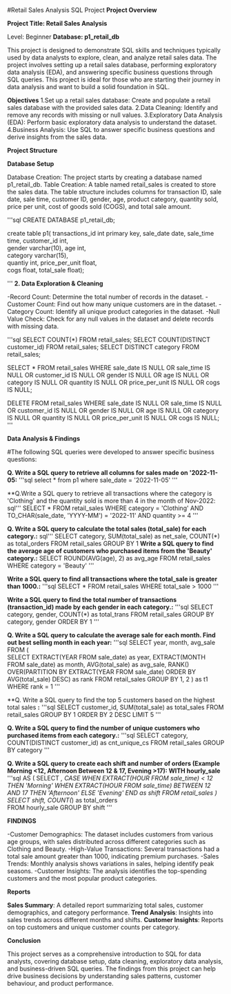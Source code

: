 #Retail Sales Analysis SQL Project
**Project Overview**

**Project Title: Retail Sales Analysis**

Level: Beginner
**Database: p1_retail_db**

This project is designed to demonstrate SQL skills and techniques typically used by data analysts to explore, clean, and analyze retail sales data. The project involves setting up a retail sales database, performing exploratory data analysis (EDA), and answering specific business questions through SQL queries. This project is ideal for those who are starting their journey in data analysis and want to build a solid foundation in SQL.

**Objectives**
1.Set up a retail sales database: Create and populate a retail sales database with the provided sales data.
2.Data Cleaning: Identify and remove any records with missing or null values.
3.Exploratory Data Analysis (EDA): Perform basic exploratory data analysis to understand the dataset.
4.Business Analysis: Use SQL to answer specific business questions and derive insights from the sales data.

**Project Structure**

**Database Setup**

Database Creation: The project starts by creating a database named p1_retail_db.
Table Creation: A table named retail_sales is created to store the sales data. The table structure includes columns for transaction ID, sale date, sale time, customer ID, gender, age, product category, quantity sold, price per unit, cost of goods sold (COGS), and total sale amount.

'''sql
CREATE DATABASE p1_retail_db;

create table p1(
transactions_id	int primary key, 
sale_date date, 
sale_time	time,
customer_id int,	
gender 	varchar(10),
age int,	
category varchar(15),	
quantiy int,
price_per_unit float,	
cogs	float,
total_sale float);

'''
**2. Data Exploration & Cleaning**

-Record Count: Determine the total number of records in the dataset.
-Customer Count: Find out how many unique customers are in the dataset.
-Category Count: Identify all unique product categories in the dataset.
-Null Value Check: Check for any null values in the dataset and delete records with missing data.

'''sql
SELECT COUNT(*) FROM retail_sales;
SELECT COUNT(DISTINCT customer_id) FROM retail_sales;
SELECT DISTINCT category FROM retail_sales;

SELECT * FROM retail_sales
WHERE 
    sale_date IS NULL OR sale_time IS NULL OR customer_id IS NULL OR 
    gender IS NULL OR age IS NULL OR category IS NULL OR 
    quantity IS NULL OR price_per_unit IS NULL OR cogs IS NULL;

DELETE FROM retail_sales
WHERE 
    sale_date IS NULL OR sale_time IS NULL OR customer_id IS NULL OR 
    gender IS NULL OR age IS NULL OR category IS NULL OR 
    quantity IS NULL OR price_per_unit IS NULL OR cogs IS NULL;
'''

**Data Analysis & Findings**

#The following SQL queries were developed to answer specific business questions:

**Q. Write a SQL query to retrieve all columns for sales made on '2022-11-05:**
'''sql
select * from p1
where
sale_date = '2022-11-05'
'''

**Q.Write a SQL query to retrieve all transactions where the category is 'Clothing' and the quantity sold is more than 4 in the month of Nov-2022:
sql'''
SELECT 
  *
FROM retail_sales
WHERE 
    category = 'Clothing'
    AND 
    TO_CHAR(sale_date, 'YYYY-MM') = '2022-11'
    AND
    quantity >= 4
'''    

**Q. Write a SQL query to calculate the total sales (total_sale) for each category.:**
sql'''
SELECT 
    category,
    SUM(total_sale) as net_sale,
    COUNT(*) as total_orders
FROM retail_sales
GROUP BY 1
**Write a SQL query to find the average age of customers who purchased items from the 'Beauty' category.:**
SELECT
    ROUND(AVG(age), 2) as avg_age
FROM retail_sales
WHERE category = 'Beauty'
'''

**Write a SQL query to find all transactions where the total_sale is greater than 1000.:**
'''sql
SELECT * FROM retail_sales
WHERE total_sale > 1000
'''

**Write a SQL query to find the total number of transactions (transaction_id) made by each gender in each category.:**
'''sql
SELECT 
    category,
    gender,
    COUNT(*) as total_trans
FROM retail_sales
GROUP 
    BY 
    category,
    gender
ORDER BY 1
'''

**Q. Write a SQL query to calculate the average sale for each month. Find out best selling month in each year:**
'''sql
SELECT 
       year,
       month,
    avg_sale
FROM 
(    
SELECT 
    EXTRACT(YEAR FROM sale_date) as year,
    EXTRACT(MONTH FROM sale_date) as month,
    AVG(total_sale) as avg_sale,
    RANK() OVER(PARTITION BY EXTRACT(YEAR FROM sale_date) ORDER BY AVG(total_sale) DESC) as rank
FROM retail_sales
GROUP BY 1, 2
) as t1
WHERE rank = 1
'''

**Q. Write a SQL query to find the top 5 customers based on the highest total sales **:**
'''sql
SELECT 
    customer_id,
    SUM(total_sale) as total_sales
FROM retail_sales
GROUP BY 1
ORDER BY 2 DESC
LIMIT 5
'''

**Q. Write a SQL query to find the number of unique customers who purchased items from each category.:**
'''sql
SELECT 
    category,    
    COUNT(DISTINCT customer_id) as cnt_unique_cs
FROM retail_sales
GROUP BY category
'''

**Q. Write a SQL query to create each shift and number of orders (Example Morning <12, Afternoon Between 12 & 17, Evening >17):
WITH hourly_sale**
'''sql
AS
(
SELECT *,
    CASE
        WHEN EXTRACT(HOUR FROM sale_time) < 12 THEN 'Morning'
        WHEN EXTRACT(HOUR FROM sale_time) BETWEEN 12 AND 17 THEN 'Afternoon'
        ELSE 'Evening'
    END as shift
FROM retail_sales
)
SELECT 
    shift,
    COUNT(*) as total_orders    
FROM hourly_sale
GROUP BY shift
'''

**FINDINGS**
 
-Customer Demographics: The dataset includes customers from various age groups, with sales distributed across different categories such as Clothing and Beauty.
-High-Value Transactions: Several transactions had a total sale amount greater than 1000, indicating premium purchases.
-Sales Trends: Monthly analysis shows variations in sales, helping identify peak seasons.
-Customer Insights: The analysis identifies the top-spending customers and the most popular product categories.


**Reports**

**Sales Summary**: A detailed report summarizing total sales, customer demographics, and category performance.
**Trend Analysis**: Insights into sales trends across different months and shifts.
**Customer Insights**: Reports on top customers and unique customer counts per category.

**Conclusion**

This project serves as a comprehensive introduction to SQL for data analysts, covering database setup, data cleaning, exploratory data analysis, and business-driven SQL queries. The findings from this project can help drive business decisions by understanding sales patterns, customer behaviour, and product performance.
